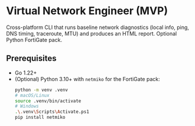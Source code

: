 # Virtual Network Engineer (MVP)

Cross-platform CLI that runs baseline network diagnostics (local info, ping, DNS timing, traceroute, MTU) and produces an HTML report. Optional Python FortiGate pack.

## Prerequisites
- Go 1.22+
- (Optional) Python 3.10+ with `netmiko` for the FortiGate pack:
  ```bash
  python -m venv .venv
  # macOS/Linux
  source .venv/bin/activate
  # Windows
  .\.venv\Scripts\Activate.ps1
  pip install netmiko
